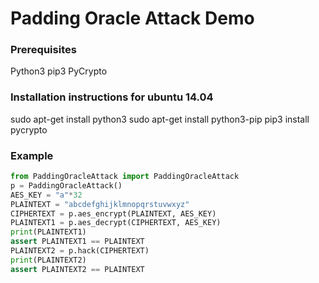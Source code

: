 # Padding Oracle Attack Demo

### Prerequisites
Python3
pip3
PyCrypto

### Installation instructions for ubuntu 14.04
sudo apt-get install python3
sudo apt-get install python3-pip
pip3 install pycrypto

### Example
```python
from PaddingOracleAttack import PaddingOracleAttack
p = PaddingOracleAttack()
AES_KEY = "a"*32
PLAINTEXT = "abcdefghijklmnopqrstuvwxyz"
CIPHERTEXT = p.aes_encrypt(PLAINTEXT, AES_KEY)
PLAINTEXT1 = p.aes_decrypt(CIPHERTEXT, AES_KEY)
print(PLAINTEXT1)
assert PLAINTEXT1 == PLAINTEXT
PLAINTEXT2 = p.hack(CIPHERTEXT)
print(PLAINTEXT2)
assert PLAINTEXT2 == PLAINTEXT
